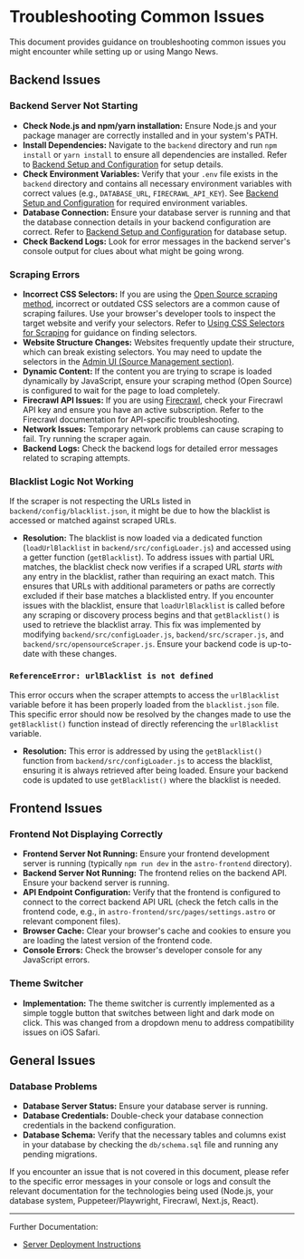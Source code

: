 # Troubleshooting Common Issues

This document provides guidance on troubleshooting common issues you might encounter while setting up or using Mango News.

## Backend Issues

### Backend Server Not Starting

-   **Check Node.js and npm/yarn installation:** Ensure Node.js and your package manager are correctly installed and in your system's PATH.
-   **Install Dependencies:** Navigate to the `backend` directory and run `npm install` or `yarn install` to ensure all dependencies are installed. Refer to [Backend Setup and Configuration](backend-setup.md#setup-steps) for setup details.
-   **Check Environment Variables:** Verify that your `.env` file exists in the `backend` directory and contains all necessary environment variables with correct values (e.g., `DATABASE_URL`, `FIRECRAWL_API_KEY`). See [Backend Setup and Configuration](backend-setup.md#environment-variables) for required environment variables.
-   **Database Connection:** Ensure your database server is running and that the database connection details in your backend configuration are correct. Refer to [Backend Setup and Configuration](backend-setup.md#database-setup) for database setup.
-   **Check Backend Logs:** Look for error messages in the backend server's console output for clues about what might be going wrong.

### Scraping Errors

-   **Incorrect CSS Selectors:** If you are using the [Open Source scraping method](scraping-methods.md#open-source-scraping-puppeteerplaywright), incorrect or outdated CSS selectors are a common cause of scraping failures. Use your browser's developer tools to inspect the target website and verify your selectors. Refer to [Using CSS Selectors for Scraping](css-selectors.md) for guidance on finding selectors.
-   **Website Structure Changes:** Websites frequently update their structure, which can break existing selectors. You may need to update the selectors in the [Admin UI (Source Management section)](admin-ui.md#source-management).
-   **Dynamic Content:** If the content you are trying to scrape is loaded dynamically by JavaScript, ensure your scraping method (Open Source) is configured to wait for the page to load completely.
-   **Firecrawl API Issues:** If you are using [Firecrawl](scraping-methods.md#firecrawl-scraping), check your Firecrawl API key and ensure you have an active subscription. Refer to the Firecrawl documentation for API-specific troubleshooting.
-   **Network Issues:** Temporary network problems can cause scraping to fail. Try running the scraper again.
-   **Backend Logs:** Check the backend logs for detailed error messages related to scraping attempts.

### Blacklist Logic Not Working

If the scraper is not respecting the URLs listed in `backend/config/blacklist.json`, it might be due to how the blacklist is accessed or matched against scraped URLs.

*   **Resolution:** The blacklist is now loaded via a dedicated function (`loadUrlBlacklist` in `backend/src/configLoader.js`) and accessed using a getter function (`getBlacklist`). To address issues with partial URL matches, the blacklist check now verifies if a scraped URL *starts with* any entry in the blacklist, rather than requiring an exact match. This ensures that URLs with additional parameters or paths are correctly excluded if their base matches a blacklisted entry. If you encounter issues with the blacklist, ensure that `loadUrlBlacklist` is called before any scraping or discovery process begins and that `getBlacklist()` is used to retrieve the blacklist array. This fix was implemented by modifying `backend/src/configLoader.js`, `backend/src/scraper.js`, and `backend/src/opensourceScraper.js`. Ensure your backend code is up-to-date with these changes.

### `ReferenceError: urlBlacklist is not defined`

This error occurs when the scraper attempts to access the `urlBlacklist` variable before it has been properly loaded from the `blacklist.json` file. This specific error should now be resolved by the changes made to use the `getBlacklist()` function instead of directly referencing the `urlBlacklist` variable.

*   **Resolution:** This error is addressed by using the `getBlacklist()` function from `backend/src/configLoader.js` to access the blacklist, ensuring it is always retrieved after being loaded. Ensure your backend code is updated to use `getBlacklist()` where the blacklist is needed.

## Frontend Issues

### Frontend Not Displaying Correctly

-   **Frontend Server Not Running:** Ensure your frontend development server is running (typically `npm run dev` in the `astro-frontend` directory).
-   **Backend Server Not Running:** The frontend relies on the backend API. Ensure your backend server is running.
-   **API Endpoint Configuration:** Verify that the frontend is configured to connect to the correct backend API URL (check the fetch calls in the frontend code, e.g., in `astro-frontend/src/pages/settings.astro` or relevant component files).
-   **Browser Cache:** Clear your browser's cache and cookies to ensure you are loading the latest version of the frontend code.
-   **Console Errors:** Check the browser's developer console for any JavaScript errors.

### Theme Switcher

-   **Implementation:** The theme switcher is currently implemented as a simple toggle button that switches between light and dark mode on click. This was changed from a dropdown menu to address compatibility issues on iOS Safari.

## General Issues

### Database Problems

-   **Database Server Status:** Ensure your database server is running.
-   **Database Credentials:** Double-check your database connection credentials in the backend configuration.
-   **Database Schema:** Verify that the necessary tables and columns exist in your database by checking the `db/schema.sql` file and running any pending migrations.

If you encounter an issue that is not covered in this document, please refer to the specific error messages in your console or logs and consult the relevant documentation for the technologies being used (Node.js, your database system, Puppeteer/Playwright, Firecrawl, Next.js, React).

---

Further Documentation:
* [Server Deployment Instructions](../deployment.md)
